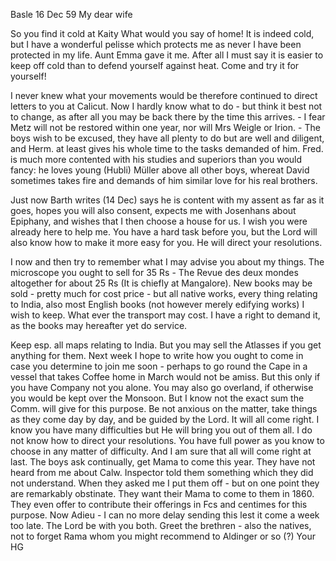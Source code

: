  Basle 16 Dec 59
My dear wife

So you find it cold at Kaity What would you say of home! It is indeed cold, but I have a wonderful pelisse which protects me as never I have been protected in my life. Aunt Emma gave it me. After all I must say it is easier to keep off cold than to defend yourself against heat. Come and try it for yourself!

I never knew what your movements would be therefore continued to direct letters to you at Calicut. Now I hardly know what to do - but think it best not to change, as after all you may be back there by the time this arrives. - I fear Metz will not be restored within one year, nor will Mrs Weigle or Irion. - The boys wish to be excused, they have all plenty to do but are well and diligent, and Herm. at least gives his whole time to the tasks demanded of him. Fred. is much more contented with his studies and superiors than you would fancy: he loves young (Hubli) Müller above all other boys, whereat David sometimes takes fire and demands of him similar love for his real brothers.

Just now Barth writes (14 Dec) says he is content with my assent as far as it goes, hopes you will also consent, expects me with Josenhans about Epiphany, and wishes that I then choose a house for us. I wish you were already here to help me. You have a hard task before you, but the Lord will also know how to make it more easy for you. He will direct your resolutions.

I now and then try to remember what I may advise you about my things. The microscope you ought to sell for 35 Rs - The Revue des deux mondes altogether for about 25 Rs (It is chiefly at Mangalore). New books may be sold - pretty much for cost price - but all native works, every thing relating to India, also most English books (not however merely edifying works) I wish to keep. What ever the transport may cost. I have a right to demand it, as the books may hereafter yet do service.

Keep esp. all maps relating to India. But you may sell the Atlasses if you get anything for them. Next week I hope to write how you ought to come in case you determine to join me soon - perhaps to go round the Cape in a vessel that takes Coffee home in March would not be amiss. But this only if you have Company not you alone. You may also go overland, if otherwise you would be kept over the Monsoon. But I know not the exact sum the Comm. will give for this purpose. Be not anxious on the matter, take things as they come day by day, and be guided by the Lord. It will all come right. I know you have many difficulties but He will bring you out of them all. I do not know how to direct your resolutions. You have full power as you know to choose in any matter of difficulty. And I am sure that all will come right at last. The boys ask continually, get Mama to come this year. They have not heard from me about Calw. Inspector told them something which they did not understand. When they asked me I put them off - but on one point they are remarkably obstinate. They want their Mama to come to them in 1860. They even offer to contribute their offerings in Fcs and centimes for this purpose. Now Adieu - I can no more delay sending this lest it come a week too late. The Lord be with you both. Greet the brethren - also the natives, not to forget Rama whom you might recommend to Aldinger or so (?)  Your HG
